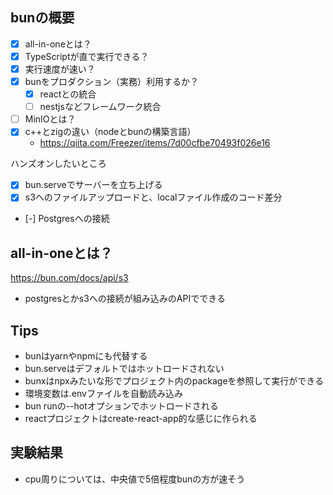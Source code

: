 ## bunの概要

- [x] all-in-oneとは？
- [x] TypeScriptが直で実行できる？
- [x] 実行速度が速い？
- [x] bunをプロダクション（実務）利用するか？
  - [x] reactとの統合
  - [ ] nestjsなどフレームワーク統合
- [ ] MinIOとは？
- [x] c++とzigの違い（nodeとbunの構築言語）
  - https://qiita.com/Freezer/items/7d00cfbe70493f026e16

ハンズオンしたいところ
- [x] bun.serveでサーバーを立ち上げる
- [x] s3へのファイルアップロードと、localファイル作成のコード差分
- [-] Postgresへの接続


## all-in-oneとは？

https://bun.com/docs/api/s3
- postgresとかs3への接続が組み込みのAPIでできる

## Tips

- bunはyarnやnpmにも代替する
- bun.serveはデフォルトではホットロードされない
- bunxはnpxみたいな形でプロジェクト内のpackageを参照して実行ができる
- 環境変数は.envファイルを自動読み込み
- bun runの--hotオプションでホットロードされる
- reactプロジェクトはcreate-react-app的な感じに作られる


## 実験結果

- cpu周りについては、中央値で5倍程度bunの方が速そう